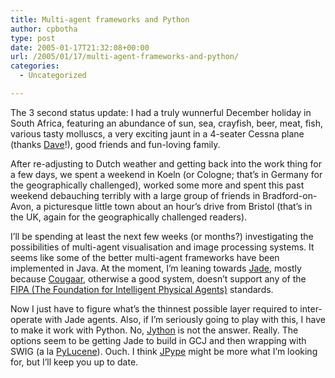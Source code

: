 ```yaml
---
title: Multi-agent frameworks and Python
author: cpbotha
type: post
date: 2005-01-17T21:32:08+00:00
url: /2005/01/17/multi-agent-frameworks-and-python/
categories:
  - Uncategorized

---
```

The 3 second status update: I had a truly wunnerful December holiday in South Africa, featuring an abundance of sun, sea, crayfish, beer, meat, fish, various tasty molluscs, a very exciting jaunt in a 4-seater Cessna plane (thanks [Dave][1]!), good friends and fun-loving family.

After re-adjusting to Dutch weather and getting back into the work thing for a few days, we spent a weekend in Koeln (or Cologne; that&#8217;s in Germany for the geographically challenged), worked some more and spent this past weekend debauching terribly with a large group of friends in Bradford-on-Avon, a picturesque little town about an hour&#8217;s drive from Bristol (that&#8217;s in the UK, again for the geographically challenged readers).

I&#8217;ll be spending at least the next few weeks (or months?) investigating the possibilities of multi-agent visualisation and image processing systems. It seems like some of the better multi-agent frameworks have been implemented in Java. At the moment, I&#8217;m leaning towards [Jade][2], mostly because [Cougaar][3], otherwise a good system, doesn&#8217;t support any of the [FIPA (The Foundation for Intelligent Physical Agents)][4] standards.

Now I just have to figure what&#8217;s the thinnest possible layer required to inter-operate with Jade agents. Also, if I&#8217;m seriously going to play with this, I have to make it work with Python. No, [Jython][5] is not the answer. Really. The options seem to be getting Jade to build in GCJ and then wrapping with SWIG (a la [PyLucene][6]). Ouch. I think [JPype][7] might be more what I&#8217;m looking for, but I&#8217;ll keep you up to date.

 [1]: http://www.stonethree.com/
 [2]: http://jade.tilab.com/
 [3]: http://www.cougaar.org
 [4]: http://www.fipa.org
 [5]: http://www.jython.org
 [6]: http://pylucene.osafoundation.org/
 [7]: http://jpype.sf.net/
